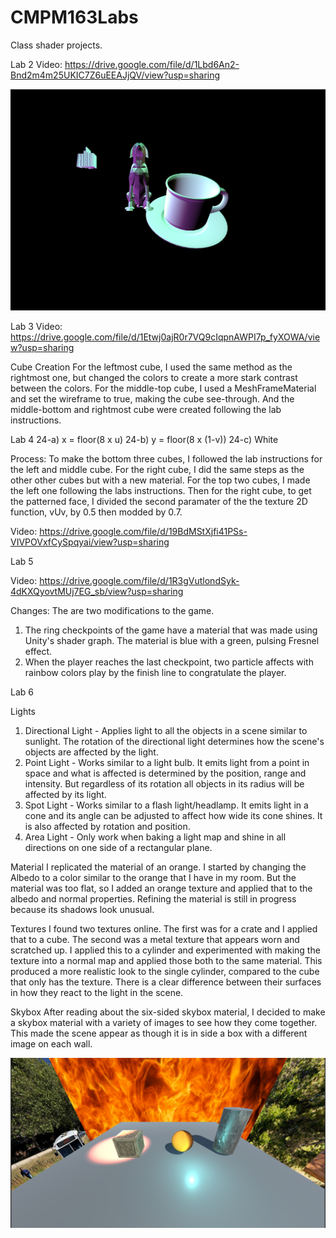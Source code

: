 # CMPM163Labs
Class shader projects.

Lab 2
Video: https://drive.google.com/file/d/1Lbd6An2-Bnd2m4m25UKIC7Z6uEEAJjQV/view?usp=sharing

![](images/l1_p2_screenshot.png)

Lab 3
Video: https://drive.google.com/file/d/1Etwj0ajR0r7VQ9cIqpnAWPI7p_fyXOWA/view?usp=sharing

Cube Creation
  For the leftmost cube, I used the same method as the rightmost one, but changed the colors to create a more stark contrast between the colors. For the middle-top cube, I used a MeshFrameMaterial and set the wireframe to true, making the cube see-through. And the middle-bottom and rightmost cube were created following the lab instructions.


Lab 4
24-a) x = floor(8 x u)
24-b) y = floor(8 x (1-v))
24-c) White

Process: To make the bottom three cubes, I followed the lab instructions for the left and middle cube. For the right cube, I did the same steps as the other other cubes but with a new material.
For the top two cubes, I made the left one following the labs instructions. Then for the right cube, to get the patterned face, I divided the second paramater of the the texture 2D function, vUv, by 0.5 then modded by 0.7. 

Video: https://drive.google.com/file/d/19BdMStXjfi41PSs-VIVPOVxfCySpqyai/view?usp=sharing

Lab 5

Video: https://drive.google.com/file/d/1R3gVutlondSyk-4dKXQyovtMUj7EG_sb/view?usp=sharing

Changes: The are two modifications to the game.
1) The ring checkpoints of the game have a material that was made using Unity's shader graph. The material is blue with a green, pulsing Fresnel effect.
2) When the player reaches the last checkpoint, two particle affects with rainbow colors play by the finish line to congratulate the player.

Lab 6

  Lights
1) Directional Light - Applies light to all the objects in a scene similar to sunlight. The rotation of the directional light determines how the scene's objects are affected by the light.
2) Point Light - Works similar to a light bulb. It emits light from a point in space and what is affected is determined by the position,  range and intensity. But regardless of its rotation all objects in its radius will be affected by its light.
3) Spot Light - Works similar to a flash light/headlamp. It emits light in a cone and its angle can be adjusted to affect how wide its cone shines. It is also affected by rotation and position.
4) Area Light - Only work when baking a light map and shine in all directions on one side of a rectangular plane.

  Material
I replicated the material of an orange. I started by changing the Albedo to a color similar to the orange that I have in my room.
But the material was too flat, so I added an orange texture and applied that to the albedo and normal properties. Refining the material is still in progress because its shadows look unusual.

  Textures
I found two textures online. The first was for a crate and I applied that to a cube. The second was a metal texture that appears worn and scratched up. I applied this to a cylinder and experimented with making the texture into a normal map and applied those both to the same material. This produced a more realistic look to the single cylinder, compared to the cube that only has the texture. There is a clear difference between their surfaces in how they react to the light in the scene.

  Skybox
After reading about the six-sided skybox material, I decided to make a skybox material with a variety of images to see how they come together. This made the scene appear as though it is in side a box with a different image on each wall. 

![](images/lab6_scene.PNG)

